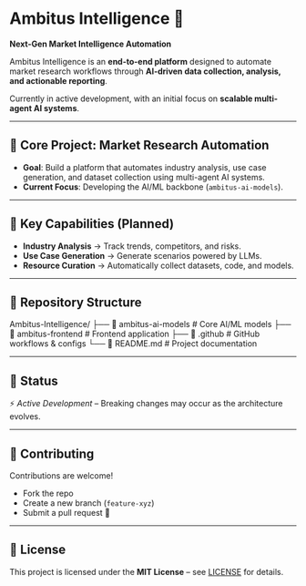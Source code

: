 # Ambitus Intelligence 🚀
**Next-Gen Market Intelligence Automation**

Ambitus Intelligence is an **end-to-end platform** designed to automate market research workflows through **AI-driven data collection, analysis, and actionable reporting**.  

Currently in active development, with an initial focus on **scalable multi-agent AI systems**.

---

## 🎯 Core Project: Market Research Automation
- **Goal**: Build a platform that automates industry analysis, use case generation, and dataset collection using multi-agent AI systems.  
- **Current Focus**: Developing the AI/ML backbone (`ambitus-ai-models`).  

---

## 🔑 Key Capabilities (Planned)
- **Industry Analysis** → Track trends, competitors, and risks.  
- **Use Case Generation** → Generate scenarios powered by LLMs.  
- **Resource Curation** → Automatically collect datasets, code, and models.  

---

## 📂 Repository Structure
Ambitus-Intelligence/
├── 📂 ambitus-ai-models # Core AI/ML models
├── 📂 ambitus-frontend # Frontend application
├── 📂 .github # GitHub workflows & configs
└── 📄 README.md # Project documentation

---

## 🚧 Status
⚡ *Active Development* – Breaking changes may occur as the architecture evolves.  

---

## 🤝 Contributing
Contributions are welcome!  
- Fork the repo  
- Create a new branch (`feature-xyz`)  
- Submit a pull request 🚀  

---

## 📜 License
This project is licensed under the **MIT License** – see [LICENSE](LICENSE) for details.  
